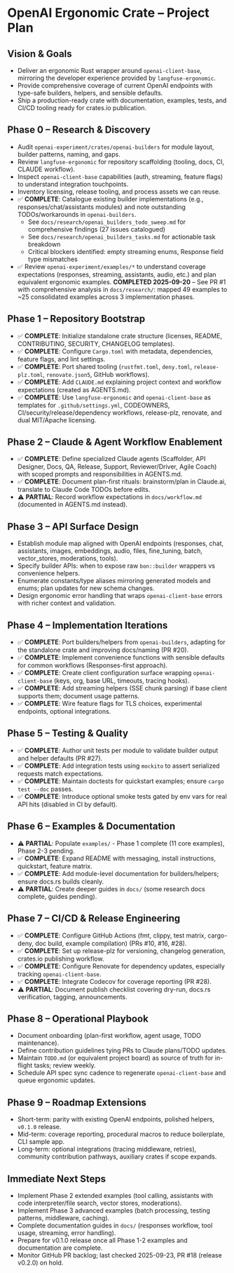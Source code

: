 # OpenAI Ergonomic Crate – Project Plan

## Vision & Goals
- Deliver an ergonomic Rust wrapper around `openai-client-base`, mirroring the developer experience provided by `langfuse-ergonomic`.
- Provide comprehensive coverage of current OpenAI endpoints with type-safe builders, helpers, and sensible defaults.
- Ship a production-ready crate with documentation, examples, tests, and CI/CD tooling ready for crates.io publication.

## Phase 0 – Research & Discovery
- Audit `openai-experiment/crates/openai-builders` for module layout, builder patterns, naming, and gaps.
- Review `langfuse-ergonomic` for repository scaffolding (tooling, docs, CI, CLAUDE workflow).
- Inspect `openai-client-base` capabilities (auth, streaming, feature flags) to understand integration touchpoints.
- Inventory licensing, release tooling, and process assets we can reuse.
- ✅ **COMPLETE**: Catalogue existing builder implementations (e.g., responses/chat/assistants modules) and note outstanding TODOs/workarounds in `openai-builders`.
  - See `docs/research/openai_builders_todo_sweep.md` for comprehensive findings (27 issues catalogued)
  - See `docs/research/openai_builders_tasks.md` for actionable task breakdown
  - Critical blockers identified: empty streaming enums, Response field type mismatches
- ✅ Review `openai-experiment/examples/*` to understand coverage expectations (responses, streaming, assistants, audio, etc.) and plan equivalent ergonomic examples. **COMPLETED 2025-09-20** – See PR #1 with comprehensive analysis in `docs/research/`: mapped 49 examples to ~25 consolidated examples across 3 implementation phases.

## Phase 1 – Repository Bootstrap
- ✅ **COMPLETE**: Initialize standalone crate structure (licenses, README, CONTRIBUTING, SECURITY, CHANGELOG templates).
- ✅ **COMPLETE**: Configure `Cargo.toml` with metadata, dependencies, feature flags, and lint settings.
- ✅ **COMPLETE**: Port shared tooling (`rustfmt.toml`, `deny.toml`, `release-plz.toml`, `renovate.json5`, GitHub workflows).
- ✅ **COMPLETE**: Add `CLAUDE.md` explaining project context and workflow expectations (created as AGENTS.md).
- ✅ **COMPLETE**: Use `langfuse-ergonomic` and `openai-client-base` as templates for `.github/settings.yml`, CODEOWNERS, CI/security/release/dependency workflows, release-plz, renovate, and dual MIT/Apache licensing.

## Phase 2 – Claude & Agent Workflow Enablement
- ✅ **COMPLETE**: Define specialized Claude agents (Scaffolder, API Designer, Docs, QA, Release, Support, Reviewer/Driver, Agile Coach) with scoped prompts and responsibilities in AGENTS.md.
- ✅ **COMPLETE**: Document plan-first rituals: brainstorm/plan in Claude.ai, translate to Claude Code TODOs before edits.
- ⚠️ **PARTIAL**: Record workflow expectations in `docs/workflow.md` (documented in AGENTS.md instead).

## Phase 3 – API Surface Design
- Establish module map aligned with OpenAI endpoints (responses, chat, assistants, images, embeddings, audio, files, fine_tuning, batch, vector_stores, moderations, tools).
- Specify builder APIs: when to expose raw `bon::builder` wrappers vs convenience helpers.
- Enumerate constants/type aliases mirroring generated models and enums; plan updates for new schema changes.
- Design ergonomic error handling that wraps `openai-client-base` errors with richer context and validation.

## Phase 4 – Implementation Iterations
- ✅ **COMPLETE**: Port builders/helpers from `openai-builders`, adapting for the standalone crate and improving docs/naming (PR #20).
- ✅ **COMPLETE**: Implement convenience functions with sensible defaults for common workflows (Responses-first approach).
- ✅ **COMPLETE**: Create client configuration surface wrapping `openai-client-base` (keys, org, base URL, timeouts, tracing hooks).
- ✅ **COMPLETE**: Add streaming helpers (SSE chunk parsing) if base client supports them; document usage patterns.
- ✅ **COMPLETE**: Wire feature flags for TLS choices, experimental endpoints, optional integrations.

## Phase 5 – Testing & Quality
- ✅ **COMPLETE**: Author unit tests per module to validate builder output and helper defaults (PR #27).
- ✅ **COMPLETE**: Add integration tests using `mockito` to assert serialized requests match expectations.
- ✅ **COMPLETE**: Maintain doctests for quickstart examples; ensure `cargo test --doc` passes.
- ✅ **COMPLETE**: Introduce optional smoke tests gated by env vars for real API hits (disabled in CI by default).

## Phase 6 – Examples & Documentation
- ⚠️ **PARTIAL**: Populate `examples/` - Phase 1 complete (11 core examples), Phase 2-3 pending.
- ✅ **COMPLETE**: Expand README with messaging, install instructions, quickstart, feature matrix.
- ✅ **COMPLETE**: Add module-level documentation for builders/helpers; ensure docs.rs builds cleanly.
- ⚠️ **PARTIAL**: Create deeper guides in `docs/` (some research docs complete, guides pending).

## Phase 7 – CI/CD & Release Engineering
- ✅ **COMPLETE**: Configure GitHub Actions (fmt, clippy, test matrix, cargo-deny, doc build, example compilation) (PRs #10, #16, #28).
- ✅ **COMPLETE**: Set up release-plz for versioning, changelog generation, crates.io publishing workflow.
- ✅ **COMPLETE**: Configure Renovate for dependency updates, especially tracking `openai-client-base`.
- ✅ **COMPLETE**: Integrate Codecov for coverage reporting (PR #28).
- ⚠️ **PARTIAL**: Document publish checklist covering dry-run, docs.rs verification, tagging, announcements.

## Phase 8 – Operational Playbook
- Document onboarding (plan-first workflow, agent usage, TODO maintenance).
- Define contribution guidelines tying PRs to Claude plans/TODO updates.
- Maintain `TODO.md` (or equivalent project board) as source of truth for in-flight tasks; review weekly.
- Schedule API spec sync cadence to regenerate `openai-client-base` and queue ergonomic updates.

## Phase 9 – Roadmap Extensions
- Short-term: parity with existing OpenAI endpoints, polished helpers, `v0.1.0` release.
- Mid-term: coverage reporting, procedural macros to reduce boilerplate, CLI sample app.
- Long-term: optional integrations (tracing middleware, retries), community contribution pathways, auxiliary crates if scope expands.

## Immediate Next Steps
- Implement Phase 2 extended examples (tool calling, assistants with code interpreter/file search, vector stores, moderations).
- Implement Phase 3 advanced examples (batch processing, testing patterns, middleware, caching).
- Complete documentation guides in `docs/` (responses workflow, tool usage, streaming, error handling).
- Prepare for v0.1.0 release once all Phase 1-2 examples and documentation are complete.
- Monitor GitHub PR backlog; last checked 2025-09-23, PR #18 (release v0.2.0) on hold.
